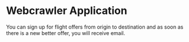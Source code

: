 # Webcrawler Application

You can sign up for flight offers from origin to destination and as soon as there is a new better offer, you will receive email.

